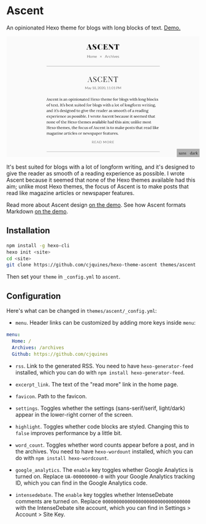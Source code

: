# Ascent

An opinionated Hexo theme for blogs with long blocks of text. [Demo.](https://cjquines.github.io/hexo-theme-ascent/)

[![](sample.png)](https://cjquines.github.io/hexo-theme-ascent/)

It's best suited for blogs with a lot of longform writing, and it's designed to give the reader as smooth of a reading experience as possible. I wrote Ascent because it seemed that none of the Hexo themes available had this aim; unlike most Hexo themes, the focus of Ascent is to make posts that read like magazine articles or newspaper features.

Read more about Ascent design [on the demo](https://cjquines.github.io/hexo-theme-ascent/2020/05/18/Ascent/). See how Ascent formats Markdown [on the demo](https://cjquines.github.io/hexo-theme-ascent/2020/05/18/Demo/).

## Installation

```bash
npm install -g hexo-cli
hexo init <site>
cd <site>
git clone https://github.com/cjquines/hexo-theme-ascent themes/ascent
```

Then set your `theme` in `_config.yml` to `ascent`.

## Configuration

Here's what can be changed in `themes/ascent/_config.yml`:

- `menu`. Header links can be customized by adding more keys inside `menu`:

```yaml
menu:
  Home: /
  Archives: /archives
  Github: https://github.com/cjquines
```

- `rss`. Link to the generated RSS. You need to have `hexo-generator-feed` installed, which you can do with `npm install hexo-generator-feed`.

- `excerpt_link`. The text of the "read more" link in the home page.

- `favicon`. Path to the favicon.

- `settings`. Toggles whether the settings (sans-serif/serif, light/dark) appear in the lower-right corner of the screen.

- `highlight`. Toggles whether code blocks are styled. Changing this to `false` improves performance by a little bit.

- `word_count`. Toggles whether word counts appear before a post, and in the archives. You need to have `hexo-wordount` installed, which you can do with `npm install hexo-wordcount`.

- `google_analytics`. The `enable` key toggles whether Google Analytics is turned on. Replace `UA-000000000-0` with your Google Analytics tracking ID, which you can find in the Google Analytics code.

- `intensedebate`. The `enable` key toggles whether IntenseDebate comments are turned on. Replace `00000000000000000000000000000000` with the IntenseDebate site account, which you can find in Settings > Account > Site Key.
